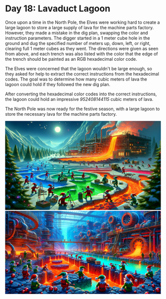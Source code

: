 # Day 18: Lavaduct Lagoon

Once upon a time in the North Pole, the Elves were working hard to create a large lagoon to store a large supply of lava
for the machine parts factory. However, they made a mistake in the dig plan, swapping the color and instruction
parameters. The digger started in a 1 meter cube hole in the ground and dug the specified number of meters up, down,
left, or right, clearing full 1 meter cubes as they went. The directions were given as seen from above, and each trench
was also listed with the color that the edge of the trench should be painted as an RGB hexadecimal color code.

The Elves were concerned that the lagoon wouldn't be large enough, so they asked for help to extract the correct
instructions from the hexadecimal codes. The goal was to determine how many cubic meters of lava the lagoon could hold
if they followed the new dig plan.

After converting the hexadecimal color codes into the correct instructions, the lagoon could hold an impressive
*952408144115* cubic meters of lava.

The North Pole was now ready for the festive season, with a large lagoon to store the necessary lava for the machine
parts factory.

![img_01.png](img_01.png)
![img_02.png](img_02.png)